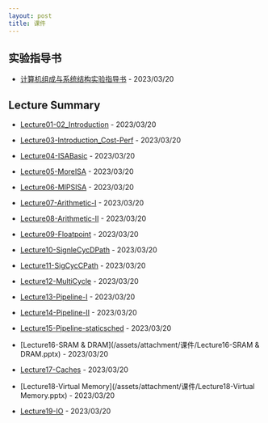 ```yaml
---
layout: post
title: 课件
---
```


## 实验指导书
- [计算机组成与系统结构实验指导书](/assets/attachment/计算机组成与系统结构实验指导书.docx) - 2023/03/20

## Lecture Summary
- [Lecture01-02_Introduction](/assets/attachment/课件/Lecture01-02_Introduction.pptx) - 2023/03/20
- [Lecture03-Introduction_Cost-Perf](/assets/attachment/课件/Lecture03-Introduction_Cost-Perf.pptx) - 2023/03/20
- [Lecture04-ISABasic](/assets/attachment/课件/Lecture04-ISABasic.pptx) - 2023/03/20
- [Lecture05-MoreISA](/assets/attachment/课件/Lecture05-MoreISA.pptx) - 2023/03/20

- [Lecture06-MIPSISA](/assets/attachment/课件/Lecture06-MIPSISA.pptx) - 2023/03/20
- [Lecture07-Arithmetic-I](/assets/attachment/课件/Lecture07-Arithmetic-I.pptx) - 2023/03/20
- [Lecture08-Arithmetic-II](/assets/attachment/课件/Lecture08-Arithmetic-II.pptx) - 2023/03/20
- [Lecture09-Floatpoint](/assets/attachment/课件/Lecture09-Floatpoint.pptx) - 2023/03/20

- [Lecture10-SignleCycDPath](/assets/attachment/课件/Lecture10-SignleCycDPath.pptx) - 2023/03/20
- [Lecture11-SigCycCPath](/assets/attachment/课件Lecture11-SigCycCPath.pptx) - 2023/03/20
- [Lecture12-MultiCycle](/assets/attachment/课件/Lecture12-MultiCycle.pptx) - 2023/03/20
- [Lecture13-Pipeline-I](/assets/attachment/课件/Lecture13-Pipeline-I.pptx) - 2023/03/20

- [Lecture14-Pipeline-II](/assets/attachment/课件/Lecture14-Pipeline-II.pptx) - 2023/03/20
- [Lecture15-Pipeline-staticsched](/assets/attachment/课件/Lecture15-Pipeline-staticsched.pptx) - 2023/03/20
- [Lecture16-SRAM & DRAM](/assets/attachment/课件/Lecture16-SRAM & DRAM.pptx) - 2023/03/20
- [Lecture17-Caches](/assets/attachment/课件/Lecture17-Caches.pptx) - 2023/03/20

- [Lecture18-Virtual Memory](/assets/attachment/课件/Lecture18-Virtual Memory.pptx) - 2023/03/20
- [Lecture19-IO](/assets/attachment/课件/Lecture19-IO.pptx) - 2023/03/20
